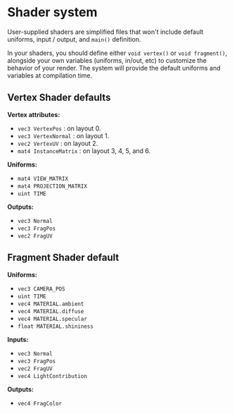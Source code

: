 
# Shader system

User-supplied shaders are simplified files that won't include default uniforms,
input / output, and `main()` definition.

In your shaders, you should define either `void vertex()` or `void fragment()`,
alongside your own variables (uniforms, in/out, etc) to customize the behavior
of your render. The system will provide the default uniforms and variables at
compilation time.

## Vertex Shader defaults

**Vertex attributes:**

- `vec3 VertexPos` : on layout 0.
- `vec3 VertexNormal` : on layout 1.
- `vec2 VertexUV` : on layout 2.
- `mat4 InstanceMatrix` : on layout 3, 4, 5, and 6.

**Uniforms:**

- `mat4 VIEW_MATRIX`
- `mat4 PROJECTION_MATRIX`
- `uint TIME`

**Outputs:**

- `vec3 Normal`
- `vec3 FragPos`
- `vec2 FragUV`

## Fragment Shader default

**Uniforms:**

- `vec3 CAMERA_POS`
- `uint TIME`
- `vec4 MATERIAL.ambient`
- `vec4 MATERIAL.diffuse`
- `vec4 MATERIAL.specular`
- `float MATERIAL.shininess`

**Inputs:**

- `vec3 Normal`
- `vec3 FragPos`
- `vec2 FragUV`
- `vec4 LightContribution`

**Outputs:**

- `vec4 FragColor`
